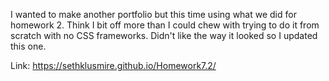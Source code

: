 I wanted to make another portfolio but this time using what we did for homework 2. Think I bit off more than I could chew with trying to do it from scratch with no CSS frameworks. Didn't like the way it looked so I updated this one.

Link:
https://sethklusmire.github.io/Homework7.2/